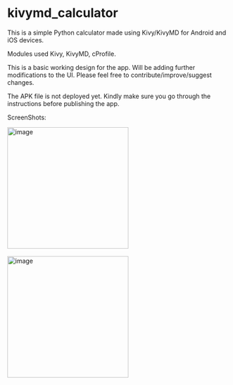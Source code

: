 # kivymd_calculator
This is a simple Python calculator made using Kivy/KivyMD for Android and iOS devices.


Modules used Kivy, KivyMD, cProfile.

This is a basic working design for the app. Will be adding further modifications to the UI. Please feel free to contribute/improve/suggest changes.

The APK file is not deployed yet. Kindly make sure you go through the instructions before publishing the app.


ScreenShots:


<img width="275" alt="image" src="https://user-images.githubusercontent.com/82643613/165031975-4870ae3a-af91-4899-a517-b31648764097.png">
<br><br>
<img width="275" alt="image" src="https://user-images.githubusercontent.com/82643613/165032216-5289149c-189b-4c0f-b679-89499859985c.png">

